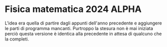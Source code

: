 # Fisica matematica 2024 ALPHA
L'idea era quella di partire dagli appunti dell'anno precedente e aggiungere le parti di programma mancanti. Purtroppo la stesura non è mai iniziata perciò questa versione è identica alla precedente in attesa di qualcuno che la completi.
